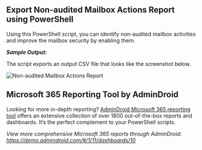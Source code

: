 ## Export Non-audited Mailbox Actions Report using PowerShell 

Using this PowerShell script, you can identify non-audited mailbox activities and improve the mailbox security by enabling them.

***Sample Output:*** 

The script exports an output CSV file that looks like the screenshot below. 

![Non-audited Mailbox Actions Report](https://o365reports.com/wp-content/uploads/2022/05/Non-audited-mailbox-actions.png?v=1705576521) 

## Microsoft 365 Reporting Tool by AdminDroid 

Looking for more in-depth reporting? [AdminDroid Microsoft 365 reporting tool](https://admindroid.com/?src=GitHub) offers an extensive collection of over 1800 out-of-the-box reports and dashboards. It’s the perfect complement to your PowerShell scripts. 

*View more comprehensive Microsoft 365 reports through AdminDroid: <https://demo.admindroid.com/#/1/11/dashboards/10>*